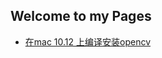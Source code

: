 ## Welcome to my Pages

* [在mac 10.12 上编译安装opencv](https://github.com/karterotte/karterotte.github.io/edit/master/install_opencv_on_sierra.md)
